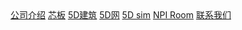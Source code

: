 <style>
    section.cover {
        height: auto;
    }
    main.hidden{
        display: block;
    }
    main{
        z-index: 1001;
        height: auto;
    }
    .sidebar-toggle{
        display: none;
    }
    .sidebar{
        position: fixed;
        background: rgba(255, 255, 255, 0);
        border-right: none;
        top: 354px;
        left: 217px;
        bottom: auto;
    }
    .results-panel{
        background: #fff;
    }
    .search{
        border-bottom: none;
    }
    .content{
        display: none;
    }
    .sidebar-nav{
        display: none;
    }
@media screen and (max-width: 1280px) {
    .sidebar{
        top: 321px;
        left: 200px;
        width: 250px;
    }
}
@media screen and (min-width: 1281px) and (max-width: 1366px) {
    .sidebar{
        top: 321px;
        left: 200px;
        width: 250px;
    }
}
@media screen and (min-width: 1367px) and (max-width: 1440px) {
    .sidebar{
        top: 321px;
        left: 200px;
        width: 250px;
    }
}
@media screen and (min-width: 1441px) and (max-width: 1660px) {
    .sidebar{
        top: 321px;
        left: 200px;
        width: 250px;
    }
}
@media screen and (max-width:1200px){
    .sidebar{
        top: 24.7vw;
        left: 14.4vw;
        width: 22vw;
    }
    .search input{
        line-height: 2.872vw;
        font-size: 0.728vw;
    }
}
</style>
<div class="banner">
    <div class="navCover">
        <div class="navbar">
            <a href="http://5ds.bsbcore.com/#/company_introduction" onclick="jump()">公司介绍</a>
            <a href="http://5ds.bsbcore.com/#/bcore_slab" onclick="jump()">芯板</a>
            <a href="http://5ds.bsbcore.com/#/5D建筑" onclick="jump()">5D建筑</a>
            <a href="http://5ds.bsbcore.com/#/柯布机" onclick="jump()">5D网</a>
            <a href="http://5ds.bsbcore.com/#/芯选" onclick="jump()">5D sim</a>
            <a href="http://5ds.bsbcore.com/#/NPI_Room" onclick="jump()">NPI Room</a>
            <a href="http://5ds.bsbcore.com/#/联系我们" onclick="jump()">联系我们</a>
        </div>
    </div>
</div>
<!-- ![color](#000000) -->